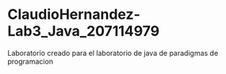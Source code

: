# ClaudioHernandez-Lab3_Java_207114979
Laboratorio creado para el laboratorio de java de paradigmas de programacion
